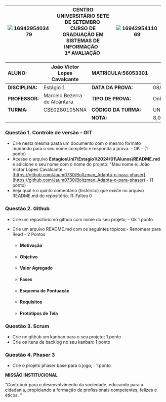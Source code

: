| ![1694295403479](image/1694295403479.png) | **CENTRO UNIVERSITÁRIO SETE DE SETEMBRO**  <br />CURSO DE GRADUAÇÃO EM SISTEMAS DE INFORMAÇÃO   <br />1ª AVALIAÇÃO  | ![1694295411069](image/1694295411069.png) |
| --------------------------------------- | ------------------------------------------------------------------------------------------------------------------------------------- | --------------------------------------- |

| **ALUNO:**      | João Victor Lopes Cavalcante | **MATRÍCULA:56053301** |            |
| :-------------------- | ----------------------------- | :---------------------------- | ---------- |
| **DISCIPLINA:** | Estágio 1                    | **DATA DA PROVA:**      | 08/04/2024 |
| **PROFESSOR:**  | Marcelo Bezerra de Alcântara | **TIPO DE PROVA:**      | Online     |
| **TURMA:**      | CSE0280105NNA                 | **CÓDIGO DA TURMA:**   | UNI7T014   |
|                       |                               | **NOTA:**               | 8,0        |

### **Questão 1.** Controle de versão - GIT

- Crie nesta mesma pasta um documento com o mesmo formato mudando para o seu nome completo e responda a prova. - OK - (1 ponto)
- Acesse o arquivo **EstagiosUni7\Estagio1\2024\01\Alunos\README.md** e adicione o seu nome com o nome do projeto: "Meu nome é: João Victor Lopes Cavalcante - [https://github.com/Jaum0730/Boltzman_Adapta-o-para-phaser](https://github.com/Jaum0730/Boltzman_Adapta-o-para-phaser) - (1 ponto)
- Veja qual é o quinto comentário (histórico) que existe no arquivo README.md do repositório.
  R: Faltou 0

### **Questão 2.** Github

- Crie um repositório no github com nome do seu projeto; - Ok 1 ponto
- Crie um arquivo README.md com os seguintes tópicos:- Renomear para Read  - 2 Pontos

  - #### Motivação
  - #### Objetivo
  - #### Valor Agregado
  - #### Fases
  - #### Esquema de Pontuação
  - #### Requisitos
  - #### Protótipos de Tela

### **Questão 3.** Scrum

- Crie no gitbub um kanban para o seu projeto; 1 ponto
- Crie os itens de backlog no seu kanban: 1 ponto

### **Questão 4.** Phaser 3

* Crie o projeto phaser base para o jogo; : 1 ponto

**MISSÃO INSTITUCIONAL**

“Contribuir para o desenvolvimento da sociedade, educando para a cidadania, propiciando a formação de profissionais competentes, felizes e éticos. “
